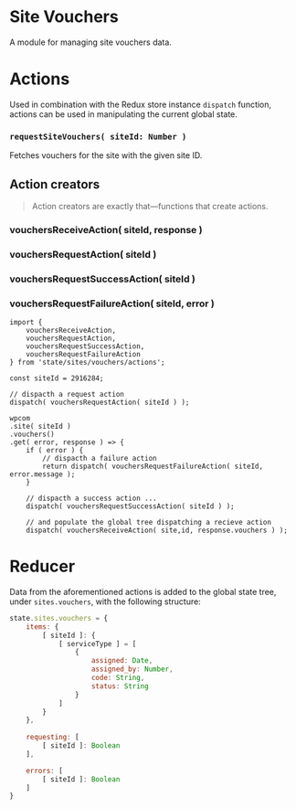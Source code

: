 Site Vouchers
=============

A module for managing site vouchers data.

# Actions

Used in combination with the Redux store instance `dispatch` function, actions can be used in manipulating the current global state.

### `requestSiteVouchers( siteId: Number )`

Fetches vouchers for the site with the given site ID.

## Action creators

> Action creators are exactly that—functions that create actions.

### vouchersReceiveAction( siteId, response )

### vouchersRequestAction( siteId )

### vouchersRequestSuccessAction( siteId )

### vouchersRequestFailureAction( siteId, error )

```es6
import {
	vouchersReceiveAction,
	vouchersRequestAction,
	vouchersRequestSuccessAction,
	vouchersRequestFailureAction
} from 'state/sites/vouchers/actions';

const siteId = 2916284;

// dispacth a request action
dispatch( vouchersRequestAction( siteId ) );

wpcom
.site( siteId )
.vouchers()
.get( error, response ) => {
	if ( error ) {
		// dispacth a failure action
		return dispatch( vouchersRequestFailureAction( siteId, error.message );
	}

	// dispacth a success action ...
	dispatch( vouchersRequestSuccessAction( siteId ) );
	
	// and populate the global tree dispatching a recieve action
	dispatch( vouchersReceiveAction( site,id, response.vouchers ) );
```

# Reducer
Data from the aforementioned actions is added to the global state tree, under `sites.vouchers`, with the following structure:

```js
state.sites.vouchers = {
	items: {
		[ siteId ]: {
			[ serviceType ] = [
				{
					assigned: Date,
					assigned_by: Number,
					code: String,
					status: String
				}
			]
		}
	},
	
	requesting: [
		[ siteId ]: Boolean
	],

	errors: [
		[ siteId ]: Boolean
	]
}
```
